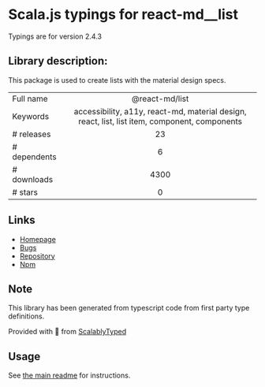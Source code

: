 
# Scala.js typings for react-md__list

Typings are for version 2.4.3

## Library description:
This package is used to create lists with the material design specs.

|                    |                 |
| ------------------ | :-------------: |
| Full name          | @react-md/list |
| Keywords           | accessibility, a11y, react-md, material design, react, list, list item, component, components |
| # releases         | 23 |
| # dependents       | 6 |
| # downloads        | 4300 |
| # stars            | 0 |

## Links
- [Homepage](https://react-md.dev/packages/list/demos)
- [Bugs](https://github.com/mlaursen/react-md/issues)
- [Repository](https://github.com/mlaursen/react-md)
- [Npm](https://www.npmjs.com/package/%40react-md%2Flist)
    


## Note
This library has been generated from typescript code from first party type definitions.

Provided with :purple_heart: from [ScalablyTyped](https://github.com/oyvindberg/ScalablyTyped)

## Usage
See [the main readme](../../readme.md) for instructions.


